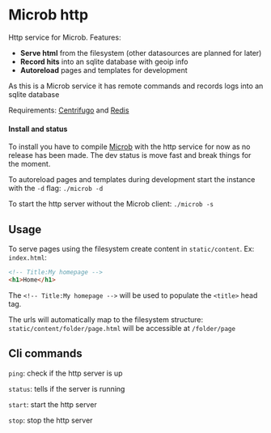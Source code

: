 # Microb http

Http service for Microb. Features:

- **Serve html** from the filesystem (other datasources are planned for later)
- **Record hits** into an sqlite database with geoip info
- **Autoreload** pages and templates for development

As this is a Microb service it has remote commands and records logs into an sqlite database

Requirements: 
[Centrifugo](https://github.com/centrifugal/centrifugo/) and [Redis](http://redis.io/)

#### Install and status

To install you have to compile [Microb](https://github.com/synw/microb) with the http service 
for now as no release has been made. The dev status is move fast and break things for the moment.

To autoreload pages and templates during development start the instance 
with the `-d` flag: `./microb -d`

To start the http server without the Microb client: `./microb -s`

## Usage

To serve pages using the filesystem create content in `static/content`. Ex: `index.html`:

   ```html
   <!-- Title:My homepage -->
   <h1>Home</h1>
   ```
   
The `<!-- Title:My homepage -->` will be used to populate the `<title>` head tag.

The urls will automatically map to the filesystem structure: `static/content/folder/page.html` 
will be accessible at `/folder/page`

## Cli commands

`ping`: check if the http server is up

`status`: tells if the server is running

`start`: start the http server

`stop`: stop the http server
